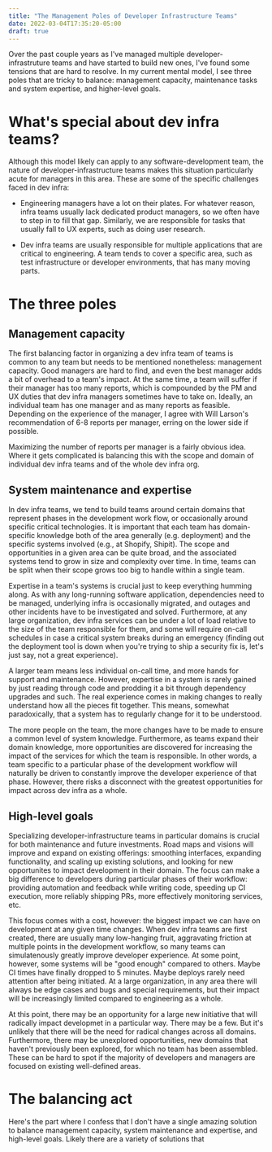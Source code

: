 ```yaml
---
title: "The Management Poles of Developer Infrastructure Teams"
date: 2022-03-04T17:35:20-05:00
draft: true
---
```

Over the past couple years as I've managed multiple developer-infrastruture
teams and have started to build new ones, I've found some tensions that are hard
to resolve. In my current mental model, I see three poles that are tricky to
balance: management capacity, maintenance tasks and system expertise, and
higher-level goals. 

# What's special about dev infra teams?

Although this model likely can apply to any software-development team, the
nature of developer-infrastructure teams makes this situation particularly acute
for managers in this area. These are some of the specific challenges faced in
dev infra:

- Engineering managers have a lot on their plates. For whatever reason, infra
  teams usually lack dedicated product managers, so we often have to step in to
  fill that gap. Similarly, we are responsible for tasks that usually fall to UX
  experts, such as doing user research.

- Dev infra teams are usually responsible for multiple applications that are
  critical to engineering. A team tends to cover a specific area, such as test
  infrastructure or developer environments, that has many moving parts.

# The three poles

## Management capacity

The first balancing factor in organizing a dev infra team of teams is common to
any team but needs to be mentioned nonetheless: management capacity. Good
managers are hard to find, and even the best manager adds a bit of overhead to a
team's impact. At the same time, a team will suffer if their manager has too
many reports, which is compounded by the PM and UX duties that dev infra
managers sometimes have to take on. Ideally, an individual team has one manager
and as many reports as feasible. Depending on the experience of the manager,
I agree with Will Larson's recommendation of 6-8 reports per manager, erring on
the lower side if possible.

Maximizing the number of reports per manager is a fairly obvious idea. Where it
gets complicated is balancing this with the scope and domain of individual dev
infra teams and of the whole dev infra org.

## System maintenance and expertise

In dev infra teams, we tend to build teams around certain domains that represent
phases in the development work flow, or occasionally around specific critical
technologies. It is important that each team has domain-specific knowledge both
of the area generally (e.g. deployment) and the specific systems involved (e.g.,
at Shopify, Shipit). The scope and opportunities in a given area can be quite
broad, and the associated systems tend to grow in size and complexity over time.
In time, teams can be split when their scope grows too big to handle within a
single team.

Expertise in a team's systems is crucial just to keep everything humming along.
As with any long-running software application, dependencies need to be managed,
underlying infra is occasionally migrated, and outages and other incidents have
to be investigated and solved. Furthermore, at any large organization, dev infra
services can be under a lot of load relative to the size of the team responsible
for them, and some will require on-call schedules in case a critical system
breaks during an emergency (finding out the deployment tool is down when you're
trying to ship a security fix is, let's just say, not a great experience).

A larger team means less individual on-call time, and more hands for support and
maintenance. However, expertise in a system is rarely gained by just reading
through code and prodding it a bit through dependency upgrades and such. The
real experience comes in making changes to really understand how all the pieces
fit together. This means, somewhat paradoxically, that a system has to regularly
change for it to be understood.

The more people on the team, the more changes have to be made to ensure a
common level of system knowledge. Furthermore, as teams expand their domain
knowledge, more opportunities are discovered for increasing the impact of the
services for which the team is responsible. In other words, a team specific to a
particular phase of the development workflow will naturally be driven to
constantly improve the developer experience of that phase. However, there risks
a disconnect with the greatest opportunities for impact across dev infra as a
whole.

## High-level goals

Specializing developer-infrastructure teams in particular domains is crucial for
both maintenance and future investments. Road maps and visions will improve and
expand on existing offerings: smoothing interfaces, expanding
functionality, and scaling up existing solutions, and looking for new
opportunites to impact development in their domain. The focus can make a big
difference to developers during particular phases of their workflow: providing
automation and feedback while writing code, speeding up CI execution, more
reliably shipping PRs, more effectively monitoring services, etc.

This focus comes with a cost, however: the biggest impact we can have on
development at any given time changes. When dev infra teams are first created,
there are usually many low-hanging fruit, aggravating friction at multiple
points in the development workflow, so many teams can simulatenously greatly
improve developer experience. At some point, however, some systems will be "good
enough" compared to others. Maybe CI times have finally dropped to 5 minutes.
Maybe deploys rarely need attention after being initiated. At a large
organization, in any area there will always be edge cases and bugs and special
requirements, but their impact will be increasingly limited compared to
engineering as a whole.

At this point, there may be an opportunity for a large new initiative that will radically
impact developmet in a particular way. There may be a few. But it's unlikely
that there will be the need for radical changes across all domains. Furthermore,
there may be unexplored opportunities, new domains that haven't previously been
explored, for which no team has been assembled. These can be hard to spot if the
majority of developers and managers are focused on existing well-defined areas.

# The balancing act

Here's the part where I confess that I don't have a single amazing solution to balance
management capacity, system maintenance and expertise, and high-level goals.
Likely there are a variety of solutions that 